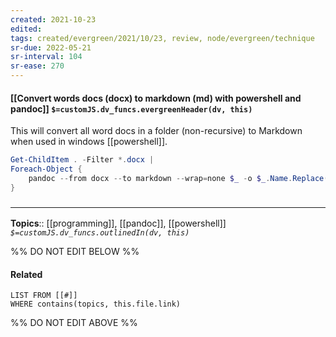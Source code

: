 ```yaml
---
created: 2021-10-23
edited: 
tags: created/evergreen/2021/10/23, review, node/evergreen/technique
sr-due: 2022-05-21
sr-interval: 104
sr-ease: 270
---
```


#### [[Convert words docs (docx) to markdown (md) with powershell and pandoc]] `$=customJS.dv_funcs.evergreenHeader(dv, this)`

This will convert all word docs in a folder (non-recursive) to Markdown when used in windows [[powershell]].

```powershell
Get-ChildItem . -Filter *.docx | 
Foreach-Object {
    pandoc --from docx --to markdown --wrap=none $_ -o $_.Name.Replace('.docx', '.md')
}
```

### <hr class="footnote"/>
**Topics**:: [[programming]], [[pandoc]], [[powershell]]
*`$=customJS.dv_funcs.outlinedIn(dv, this)`*

%% DO NOT EDIT BELOW %%
#### Related 
```dataview
LIST FROM [[#]]
WHERE contains(topics, this.file.link)
```
%% DO NOT EDIT ABOVE %%
